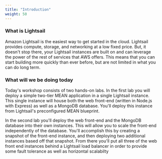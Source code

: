 ```yaml
---
title: "Introduction"
weight: 50
---
```


### What is Lightsail

Amazon Lightsail is the easiest way to get started in the cloud. Lightsail provides compute, storage, and networking at a low fixed price. But, it doesn't stop there, your Lightsail instances are built on and can leverage the power of the rest of services that AWS offers. This means that you can start building more quickly than ever before, but are not limited in what you can do long term. 

### What will we be doing today

Today's workshop consists of two hands-on labs. In the first lab you will deploy a simple two-tier MEAN application in a single Lightsail instance. This single instance will house both the web front-end (written in Node.js with Express) as well as a MongoDB database. You'll deploy this instance from Lightsail's preconfigured MEAN blueprint. 

In the second lab you'll deploy the web front-end and the MongoDB database into their own instances. This will allow you to scale the front-end independently of the database. You'll accomplish this by creating a snapshot of the front-end instance, and then deploying two additional instances based off that snapshot. From there you'll put all three of the web front end instances behind a Lightsail load balancer in order to provide some fault tolerance as well as horizontal scalabilty
